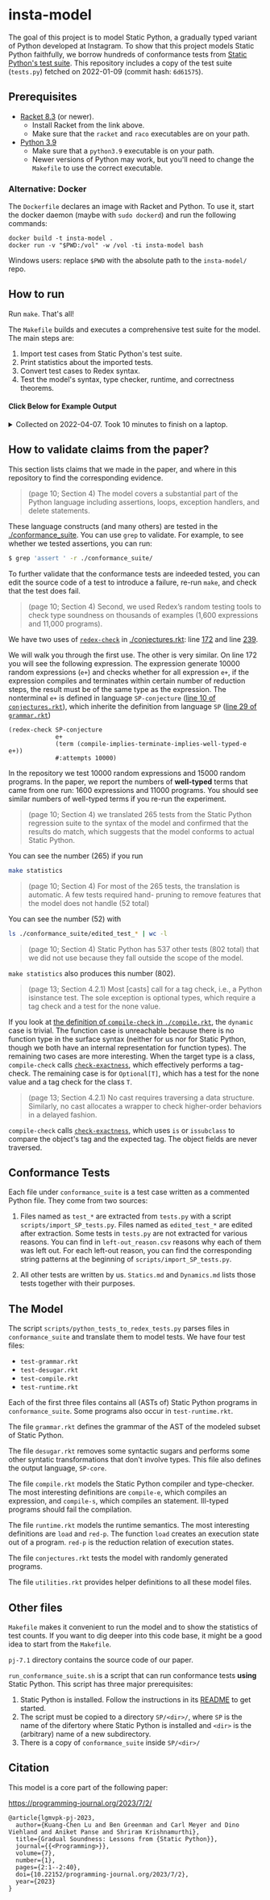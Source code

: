 # insta-model

The goal of this project is to model Static Python, a gradually typed variant
of Python developed at Instagram. To show that this project models Static
Python faithfully, we borrow hundreds of conformance tests from [Static
Python's test
suite](https://github.com/facebookincubator/cinder/blob/cinder/3.8/Lib/test/test_compiler/test_static/tests.py).
This repository includes a copy of the test suite (`tests.py`) fetched on
2022-01-09 (commit hash: `6d61575`).

## Prerequisites

- [Racket 8.3](https://download.racket-lang.org/racket-v8.3.html) (or newer).
  * Install Racket from the link above.
  * Make sure that the `racket` and `raco` executables are on your path.
- [Python 3.9](https://www.python.org/downloads/release/python-390/)
  * Make sure that a `python3.9` executable is on your path.
  * Newer versions of Python may work, but you'll need to change the `Makefile`
    to use the correct executable.

### Alternative: Docker

The `Dockerfile` declares an image with Racket and Python.
To use it, start the docker daemon (maybe with `sudo dockerd`) and run the
following commands:

```
docker build -t insta-model .
docker run -v "$PWD:/vol" -w /vol -ti insta-model bash
```

Windows users: replace `$PWD` with the absolute path to the `insta-model/` repo.


## How to run

Run `make`. That's all!

The `Makefile` builds and executes a comprehensive test suite for the model.
The main steps are:

 1. Import test cases from Static Python's test suite.
 2. Print statistics about the imported tests.
 3. Convert test cases to Redex syntax.
 4. Test the model's syntax, type checker, runtime, and correctness theorems.


#### Click Below for Example Output

<details><summary>Collected on 2022-04-07. Took 10 minutes to finish on a
laptop.</summary>

<pre>
echo "Importing tests from Static Python's test suite."
Importing tests from Static Python's test suite.
rm -f ./skipped_tests/*
rm -f ./conformance_suite/test_*
python3.9 ./scripts/import_SP_tests.py
bash scripts/stat.sh
-      537 skipped tests (from the .csv)
-      265 used tests (counting all ./conformance_suite/*test_*)
- 802 actual total (adding the previous two numbers)
-      802 expected total (counting all 'def test_' in tests.py)
echo "Translating Python files to tests of the model."
Translating Python files to tests of the model.
python3.9 ./scripts/python_tests_to_redex_tests.py > /dev/null
echo "Testing the model." && \
	echo "Testing the grammar." && \
	racket ./test-grammar.rkt && \
	echo "Testing the desugaring process." && \
	racket ./test-desugar.rkt && \
	echo "Testing the compiler and the type-checker." && \
	racket ./test-compile.rkt && \
	echo "Testing the runtime. This may take several minutes." && \
	racket ./test-runtime.rkt && \
	echo "Testing the soundness property with random programs. This will take even longer." && \
	racket ./conjectures.rkt
Testing the model.
Testing the grammar.
Testing the desugaring process.
Testing the compiler and the type-checker.
Testing the runtime. This may take several minutes.
Testing the soundness property with random programs. This will take even longer.
redex-check: /Users/ben/code/postdoc/kc/insta/insta-model/conjectures.rkt:172
no counterexamples in 10000 attempts
found 1742 well-typed expressions.
1343 of them reduce to a value of the expected type.
399 of them reduce to an error.
0 of them don't reduce to a value within the step limit.
redex-check: /Users/ben/code/postdoc/kc/insta/insta-model/conjectures.rkt:239
no counterexamples in 15000 attempts
found 1725 well-typed programs.
1701 of them terminate.
24 of them don't terminate within the step limit.
</pre>

_Note:_ the number of well-typed terms that reduce to a value may change
slightly across runs.
We conjecture that the variation is due to Redex's algorithm for generating
terms (despite the fact that
[we seed the Racket RNG](https://github.com/brownplt/insta-model/blob/main/conjectures.rkt#L8)
beforehand). We are looking into it!

</details>

## How to validate claims from the paper?

This section lists claims that we made in the paper, and where in this
repository to find the corresponding evidence.

> (page 10; Section 4) The model covers a substantial part of the Python
> language including assertions, loops, exception handlers, and delete
> statements.

These language constructs (and many others) are tested in the
[./conformance_suite](./conformance_suite). You can use `grep` to validate. For
example, to see whether we tested assertions, you can run:

```bash
$ grep 'assert ' -r ./conformance_suite/
```

To further validate that the conformance tests are indeeded tested, you can
edit the source code of a test to introduce a failure, re-run `make`, and check
that the test does fail.

> (page 10; Section 4) Second, we used Redex’s random testing tools to check
> type soundness on thousands of examples (1,600 expressions and 11,000
> programs).

We have two uses of
[`redex-check`](https://docs.racket-lang.org/redex/reference.html#%28form._%28%28lib._redex%2Freduction-semantics..rkt%29._redex-check%29%29)
in [./conjectures.rkt](./conjectures.rkt): line
[172](https://github.com/brownplt/insta-model/blob/main/conjectures.rkt#L172)
and line
[239](https://github.com/brownplt/insta-model/blob/main/conjectures.rkt#L239).

We will walk you through the first use. The other is very similar. On line 172
you will see the following expression. The expression generate 10000 random
expressions (`e+`) and checks whether for all expression `e+`, if the
expression compiles and terminates within certain number of reduction steps,
the result must be of the same type as the expression. The nonterminal `e+` is
defined in language `SP-conjecture` ([line 10 of
`conjectures.rkt`](https://github.com/brownplt/insta-model/blob/main/conjectures.rkt#L10)),
which inherite the definition from language `SP` ([line 29 of
`grammar.rkt`](https://github.com/brownplt/insta-model/blob/main/grammar.rkt#L29))

```racket
(redex-check SP-conjecture
             e+
             (term (compile-implies-terminate-implies-well-typed-e e+))
             #:attempts 10000)
```

In the repository we test 10000 random expressions and 15000 random programs.
In the paper, we report the numbers of **well-typed** terms that came from one
run: 1600 expressions and 11000 programs. You should see similar numbers of
well-typed terms if you re-run the experiment.

> (page 10; Section 4) we translated 265 tests from the Static Python
> regression suite to the syntax of the model and confirmed that the results do
> match, which suggests that the model conforms to actual Static Python.

You can see the number (265) if you run 

```bash
make statistics
```

> (page 10; Section 4) For most of the 265 tests, the translation is automatic.
> A few tests required hand- pruning to remove features that the model does not
> handle (52 total)

You can see the number (52) with 

```bash
ls ./conformance_suite/edited_test_* | wc -l
```

> (page 10; Section 4) Static Python has 537 other tests (802 total) that we
> did not use because they fall outside the scope of the model.

`make statistics` also produces this number (802).

> (page 13; Section 4.2.1) Most [casts] call for a tag check, i.e., a Python
> isinstance test. The sole exception is optional types, which require a tag
> check and a test for the none value.

If you look at [the definition of `compile-check` in
`./compile.rkt`](https://github.com/brownplt/insta-model/blob/main/compile.rkt#L1225),
the `dynamic` case is trivial. The function case is unreachable because there
is no function type in the surface syntax (neither for us nor for Static
Python, though we both have an internal representation for function types). The
remaining two cases are more interesting. When the target type is a class,
`compile-check` calls
[`check-exactness`](https://github.com/brownplt/insta-model/blob/main/compile.rkt#L1244),
which effectively performs a tag-check. The remaining case is for
`Optional[T]`, which has a test for the none value and a tag check for the
class `T`.

> (page 13; Section 4.2.1) No cast requires traversing a data structure.
> Similarly, no cast allocates a wrapper to check higher-order behaviors in a
> delayed fashion.

`compile-check` calls
[`check-exactness`](https://github.com/brownplt/insta-model/blob/main/compile.rkt#L1244),
which uses `is` or `issubclass` to compare the object's tag and the expected
tag. The object fields are never traversed.

## Conformance Tests

Each file under `conformance_suite` is a test case written as a commented
Python file. They come from two sources:

  1. Files named as `test_*` are extracted from `tests.py` with a script
     `scripts/import_SP_tests.py`. Files named as `edited_test_*` are edited
     after extraction. Some tests in `tests.py` are not extracted for various
     reasons. You can find in `left-out_reason.csv` reasons why each of them
     was left out. For each left-out reason, you can find the corresponding
     string patterns at the beginning of `scripts/import_SP_tests.py`.

  2. All other tests are written by us. `Statics.md` and `Dynamics.md` lists
     those tests together with their purposes.

## The Model

The script `scripts/python_tests_to_redex_tests.py` parses files in
`conformance_suite` and translate them to model tests. We have four test files:

- `test-grammar.rkt`
- `test-desugar.rkt`
- `test-compile.rkt`
- `test-runtime.rkt`

Each of the first three files contains all (ASTs of) Static Python programs in
`conformance_suite`. Some programs also occur in `test-runtime.rkt`.

The file `grammar.rkt` defines the grammar of the AST of the modeled subset of
Static Python.

The file `desugar.rkt` removes some syntactic sugars and performs some other
syntatic transformations that don't involve types. This file also defines the
output language, `SP-core`.

The file `compile.rkt` models the Static Python compiler and type-checker. The
most interesting definitions are `compile-e`, which compiles an expression, and
`compile-s`, which compiles an statement. Ill-typed programs should fail the
compilation.

The file `runtime.rkt` models the runtime semantics. The most interesting
definitions are `load` and `red-p`. The function `load` creates an execution
state out of a program. `red-p` is the reduction relation of execution states.

The file `conjectures.rkt` tests the model with randomly generated programs.

The file `utilities.rkt` provides helper definitions to all these model files.

## Other files

`Makefile` makes it convenient to run the model and to show the statistics of
test counts. If you want to dig deeper into this code base, it might be a good
idea to start from the `Makefile`.

`pj-7.1` directory contains the source code of our paper.

`run_conformance_suite.sh` is a script that can run conformance tests **using**
Static Python. This script has three major prerequisites:

 1. Static Python is installed. Follow the instructions in its
    [README](https://github.com/facebookincubator/cinder) to get started.
 2. The script must be copied to a directory `SP/<dir>/`, where `SP` is the
    name of the difertory where Static Python is installed and `<dir>` is the
    (arbitrary) name of a new subdirectory.
 3. There is a copy of `conformance_suite` inside `SP/<dir>/`


## Citation

This model is a core part of the following paper:

<https://programming-journal.org/2023/7/2/>

```
@article{lgmvpk-pj-2023,
  author={Kuang-Chen Lu and Ben Greenman and Carl Meyer and Dino Viehland and Aniket Panse and Shriram Krishnamurthi},
  title={Gradual Soundness: Lessons from {Static Python}},
  journal={{<Programming>}},
  volume={7},
  number={1},
  pages={2:1--2:40},
  doi={10.22152/programming-journal.org/2023/7/2},
  year={2023}
}
```

